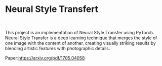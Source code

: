 # Neural Style Transfert

<br>

This project is an implementation of Neural Style Transfer using PyTorch. Neural Style Transfer is a deep learning technique that merges the style of one image with the content of another, creating visually striking results by blending artistic features with photographic details.

Paper:https://arxiv.org/pdf/1705.04058
